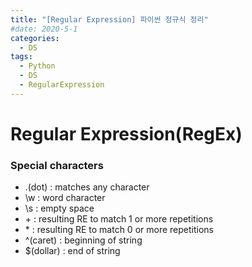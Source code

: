 ```yaml
---
title: "[Regular Expression] 파이썬 정규식 정리"
#date: 2020-5-1
categories:
  - DS
tags:
  - Python
  - DS
  - RegularExpression
---
```

 

# Regular Expression(RegEx)

### Special characters

- .(dot) : matches any character
- \w : word character
- \s : empty space
- \+ : resulting RE to match 1 or more repetitions
- \* : resulting RE to match 0 or more repetitions
- ^(caret) : beginning of string
- $(dollar) : end of string
